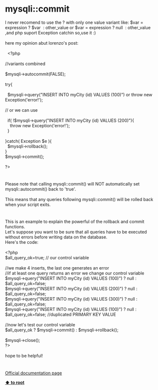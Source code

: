 # mysqli::commit




<div class="phpcode"><span class="html">
I never recomend to use the ? with only one value variant like: $var = expression ? $var&#xA0; : other_value or $var = expression ? null&#xA0; : other_value ,and php suport Exception catchin so,use it :)<br><br>here my opinion abut lorenzo&apos;s post:<br><br>&#xA0; <span class="default">&lt;?php<br> <br></span><span class="comment">//variants combined<br><br></span><span class="default">$mysqli</span><span class="keyword">-&gt;</span><span class="default">autocommit</span><span class="keyword">(</span><span class="default">FALSE</span><span class="keyword">);<br><br>try{<br><br>&#xA0; </span><span class="default">$mysqli</span><span class="keyword">-&gt;</span><span class="default">query</span><span class="keyword">(</span><span class="string">&quot;INSERT INTO myCity (id) VALUES (100)&quot;</span><span class="keyword">) or throw new </span><span class="default">Exception</span><span class="keyword">(</span><span class="string">&apos;error!&apos;</span><span class="keyword">);<br><br></span><span class="comment">// or we can use<br><br>&#xA0; </span><span class="keyword">if( !</span><span class="default">$mysqli</span><span class="keyword">-&gt;</span><span class="default">query</span><span class="keyword">(</span><span class="string">&quot;INSERT INTO myCity (id) VALUES (200)&quot;</span><span class="keyword">){ <br>&#xA0; &#xA0; throw new </span><span class="default">Exception</span><span class="keyword">(</span><span class="string">&apos;error!&apos;</span><span class="keyword">); <br>&#xA0; }<br><br>}catch( </span><span class="default">Exception $e </span><span class="keyword">){<br>&#xA0; </span><span class="default">$mysqli</span><span class="keyword">-&gt;</span><span class="default">rollback</span><span class="keyword">();<br>}<br></span><span class="default">$mysqli</span><span class="keyword">-&gt;</span><span class="default">commit</span><span class="keyword">();<br><br></span><span class="default">?&gt;</span>
</span>
</div>
  

#


<div class="phpcode"><span class="html">
Please note that calling mysqli::commit() will NOT automatically set mysqli::autocommit() back to &apos;true&apos;.<br><br>This means that any queries following mysqli::commit() will be rolled back when your script exits.</span>
</div>
  

#


<div class="phpcode"><span class="html">
This is an example to explain the powerful of the rollback and commit functions.<br>Let&apos;s suppose you want to be sure that all queries have to be executed without errors before writing data on the database.<br>Here&apos;s the code:<br><br><span class="default">&lt;?php<br>$all_query_ok</span><span class="keyword">=</span><span class="default">true</span><span class="keyword">; </span><span class="comment">// our control variable<br><br>//we make 4 inserts, the last one generates an error<br>//if at least one query returns an error we change our control variable<br></span><span class="default">$mysqli</span><span class="keyword">-&gt;</span><span class="default">query</span><span class="keyword">(</span><span class="string">&quot;INSERT INTO myCity (id) VALUES (100)&quot;</span><span class="keyword">) ? </span><span class="default">null </span><span class="keyword">: </span><span class="default">$all_query_ok</span><span class="keyword">=</span><span class="default">false</span><span class="keyword">;<br></span><span class="default">$mysqli</span><span class="keyword">-&gt;</span><span class="default">query</span><span class="keyword">(</span><span class="string">&quot;INSERT INTO myCity (id) VALUES (200)&quot;</span><span class="keyword">) ? </span><span class="default">null </span><span class="keyword">: </span><span class="default">$all_query_ok</span><span class="keyword">=</span><span class="default">false</span><span class="keyword">;<br></span><span class="default">$mysqli</span><span class="keyword">-&gt;</span><span class="default">query</span><span class="keyword">(</span><span class="string">&quot;INSERT INTO myCity (id) VALUES (300)&quot;</span><span class="keyword">) ? </span><span class="default">null </span><span class="keyword">: </span><span class="default">$all_query_ok</span><span class="keyword">=</span><span class="default">false</span><span class="keyword">;<br></span><span class="default">$mysqli</span><span class="keyword">-&gt;</span><span class="default">query</span><span class="keyword">(</span><span class="string">&quot;INSERT INTO myCity (id) VALUES (100)&quot;</span><span class="keyword">) ? </span><span class="default">null </span><span class="keyword">: </span><span class="default">$all_query_ok</span><span class="keyword">=</span><span class="default">false</span><span class="keyword">; </span><span class="comment">//duplicated PRIMARY KEY VALUE<br><br>//now let&apos;s test our control variable<br></span><span class="default">$all_query_ok </span><span class="keyword">? </span><span class="default">$mysqli</span><span class="keyword">-&gt;</span><span class="default">commit</span><span class="keyword">() : </span><span class="default">$mysqli</span><span class="keyword">-&gt;</span><span class="default">rollback</span><span class="keyword">();<br><br></span><span class="default">$mysqli</span><span class="keyword">-&gt;</span><span class="default">close</span><span class="keyword">();<br></span><span class="default">?&gt;<br></span><br>hope to be helpful!</span>
</div>
  

#

[Official documentation page](https://www.php.net/manual/en/mysqli.commit.php)

**[⬆ to root](/)**